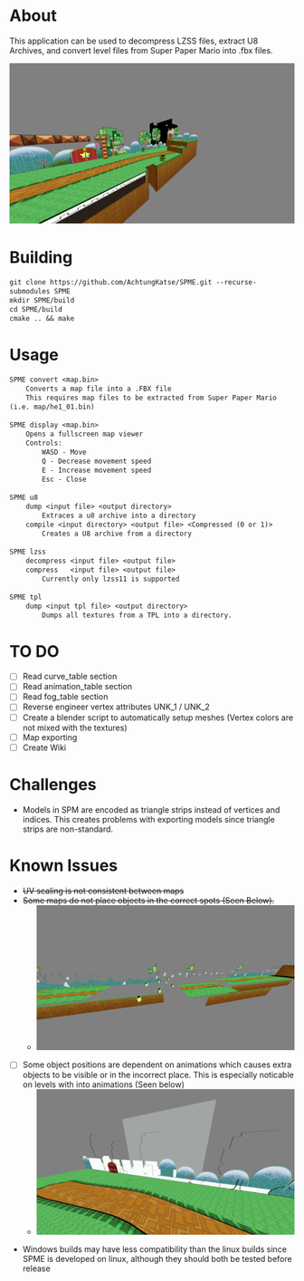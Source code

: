 # About
This application can be used to decompress LZSS files, extract U8 Archives, and convert level files from Super Paper Mario into .fbx files.

![he1_01.bin](https://raw.githubusercontent.com/AchtungKatse/SPME/refs/heads/main/Images/he1_01.png)

# Building
```
git clone https://github.com/AchtungKatse/SPME.git --recurse-submodules SPME
mkdir SPME/build
cd SPME/build
cmake .. && make
```

# Usage

```
SPME convert <map.bin>
    Converts a map file into a .FBX file
    This requires map files to be extracted from Super Paper Mario (i.e. map/he1_01.bin)

SPME display <map.bin>
    Opens a fullscreen map viewer
    Controls:
        WASD - Move
        Q - Decrease movement speed
        E - Increase movement speed
        Esc - Close

SPME u8
    dump <input file> <output directory>
        Extraces a u8 archive into a directory
    compile <input directory> <output file> <Compressed (0 or 1)>
        Creates a U8 archive from a directory

SPME lzss
    decompress <input file> <output file>
    compress   <input file> <output file>
        Currently only lzss11 is supported

SPME tpl 
    dump <input tpl file> <output directory>
        Dumps all textures from a TPL into a directory.
```

# TO DO
- [ ] Read curve_table section
- [ ] Read animation_table section
- [ ] Read fog_table section
- [ ] Reverse engineer vertex attributes UNK_1 / UNK_2
- [ ] Create a blender script to automatically setup meshes (Vertex colors are not mixed with the textures)
- [ ] Map exporting
- [ ] Create Wiki

# Challenges
- Models in SPM are encoded as triangle strips instead of vertices and indices. This creates problems with exporting models since triangle strips are non-standard.

# Known Issues
- ~~UV scaling is not consistent between maps~~
- ~~Some maps do not place objects in the correct spots (Seen Below).~~
	- ![he1_05 Bad Transforms](https://raw.githubusercontent.com/AchtungKatse/SPME/refs/heads/main/Images/he1_05%20Bad%20Transforms.png)
- [ ] Some object positions are dependent on animations which causes extra objects to be visible or in the incorrect place. This is especially noticable on levels with into animations (Seen below)
  	- ![he1_01 Required Animations](https://raw.githubusercontent.com/AchtungKatse/SPME/refs/heads/main/Images/he1_01%20Required%20Animations.png)
- Windows builds may have less compatibility than the linux builds since SPME is developed on linux, although they should both be tested before release
